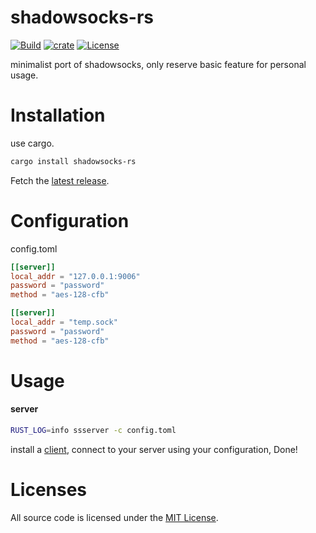 # shadowsocks-rs

[![Build](https://github.com/cssivision/shadowsocks-rs/workflows/build/badge.svg)](
https://github.com/cssivision/shadowsocks-rs/actions)
[![crate](https://img.shields.io/crates/v/shadowsocks-rs.svg)](https://crates.io/crates/shadowsocks-rs)
[![License](http://img.shields.io/badge/license-mit-blue.svg)](https://github.com/cssivision/shadowsocks-rs/blob/master/LICENSE)

minimalist port of shadowsocks, only reserve basic feature for personal usage.

# Installation
use cargo.
```sh
cargo install shadowsocks-rs
```
Fetch the [latest release](https://github.com/cssivision/shadowsocks-rs/releases).
# Configuration
config.toml
```toml
[[server]]
local_addr = "127.0.0.1:9006"
password = "password"
method = "aes-128-cfb"

[[server]]
local_addr = "temp.sock"
password = "password"
method = "aes-128-cfb"
```

# Usage 
#### server
```sh
RUST_LOG=info ssserver -c config.toml
```

install a [client](https://shadowsocks.org/en/download/clients.html), connect to your server using your configuration, Done!

# Licenses

All source code is licensed under the [MIT License](https://github.com/cssivision/shadowsocks-rs/blob/master/LICENSE).
